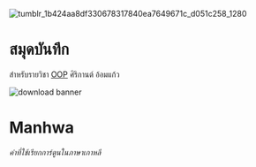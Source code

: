 ![tumblr_1b424aa8df330678317840ea7649671c_d051c258_1280](https://github.com/sirikan711/sirikan711.github.io/assets/159878412/3e5944b0-c011-4a27-8363-0187e8d9abce)

# สมุดบันทึก

สำหรับรายวิชา [OOP](https://sirikan711.github.io)
ศิริกานต์ อ้อมแก้ว

![download banner](banner.jpg)
# Manhwa
_คำที่ใช้เรียกการ์ตูนในภาษาเกาหลี_
